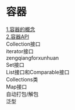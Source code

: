 # 容器
[1.容器的概念](#1.容器的概念)  
[2.容器API](#2.容器API)  
Collection接口  
iterator接口  
zengqiangforxunhuan  
Set接口  
List接口和Comparable接口  
Collections类  
Map接口  
自动打包/解包  
泛型  
